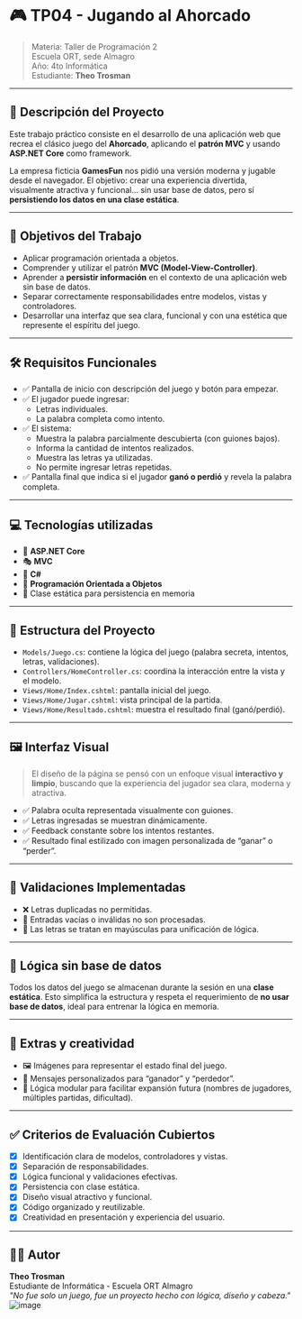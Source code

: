 # 🎮 TP04 - Jugando al Ahorcado

> Materia: Taller de Programación 2  
> Escuela ORT, sede Almagro  
> Año: 4to Informática  
> Estudiante: **Theo Trosman**   
 
---

## 🧩 Descripción del Proyecto 

Este trabajo práctico consiste en el desarrollo de una aplicación web que recrea el clásico juego del **Ahorcado**, aplicando el **patrón MVC** y usando **ASP.NET Core** como framework.

La empresa ficticia **GamesFun** nos pidió una versión moderna y jugable desde el navegador. El objetivo: crear una experiencia divertida, visualmente atractiva y funcional... sin usar base de datos, pero sí **persistiendo los datos en una clase estática**.

---

## 🧠 Objetivos del Trabajo

- Aplicar programación orientada a objetos.
- Comprender y utilizar el patrón **MVC (Model-View-Controller)**.
- Aprender a **persistir información** en el contexto de una aplicación web sin base de datos.
- Separar correctamente responsabilidades entre modelos, vistas y controladores.
- Desarrollar una interfaz que sea clara, funcional y con una estética que represente el espíritu del juego.

---

## 🛠️ Requisitos Funcionales

- ✅ Pantalla de inicio con descripción del juego y botón para empezar.
- ✅ El jugador puede ingresar:
  - Letras individuales.
  - La palabra completa como intento.
- ✅ El sistema:
  - Muestra la palabra parcialmente descubierta (con guiones bajos).
  - Informa la cantidad de intentos realizados.
  - Muestra las letras ya utilizadas.
  - No permite ingresar letras repetidas.
- ✅ Pantalla final que indica si el jugador **ganó o perdió** y revela la palabra completa.

---

## 💻 Tecnologías utilizadas

- 🧱 **ASP.NET Core**
- 🎭 **MVC**
- 💬 **C#**
- 🧠 **Programación Orientada a Objetos**
- 💾 Clase estática para persistencia en memoria

---

## 🧱 Estructura del Proyecto

- `Models/Juego.cs`: contiene la lógica del juego (palabra secreta, intentos, letras, validaciones).
- `Controllers/HomeController.cs`: coordina la interacción entre la vista y el modelo.
- `Views/Home/Index.cshtml`: pantalla inicial del juego.
- `Views/Home/Jugar.cshtml`: vista principal de la partida.
- `Views/Home/Resultado.cshtml`: muestra el resultado final (ganó/perdió).

---

## 🖼️ Interfaz Visual

> El diseño de la página se pensó con un enfoque visual **interactivo y limpio**, buscando que la experiencia del jugador sea clara, moderna y atractiva.

- ✅ Palabra oculta representada visualmente con guiones.
- ✅ Letras ingresadas se muestran dinámicamente.
- ✅ Feedback constante sobre los intentos restantes.
- ✅ Resultado final estilizado con imagen personalizada de “ganar” o “perder”.

---

## 🔐 Validaciones Implementadas

- ❌ Letras duplicadas no permitidas.
- 🧼 Entradas vacías o inválidas no son procesadas.
- 🔡 Las letras se tratan en mayúsculas para unificación de lógica.

---

## 🧠 Lógica sin base de datos

Todos los datos del juego se almacenan durante la sesión en una **clase estática**. Esto simplifica la estructura y respeta el requerimiento de **no usar base de datos**, ideal para entrenar la lógica en memoria.

---

## 🎨 Extras y creatividad

- 🖼️ Imágenes para representar el estado final del juego.
- 🎉 Mensajes personalizados para “ganador” y “perdedor”.
- 🎯 Lógica modular para facilitar expansión futura (nombres de jugadores, múltiples partidas, dificultad).

---

## ✅ Criterios de Evaluación Cubiertos

- [x] Identificación clara de modelos, controladores y vistas.
- [x] Separación de responsabilidades.
- [x] Lógica funcional y validaciones efectivas.
- [x] Persistencia con clase estática.
- [x] Diseño visual atractivo y funcional.
- [x] Código organizado y reutilizable.
- [x] Creatividad en presentación y experiencia del usuario.

---


## 👨‍💻 Autor

**Theo Trosman**  
Estudiante de Informática - Escuela ORT Almagro  
_"No fue solo un juego, fue un proyecto hecho con lógica, diseño y cabeza."_  
![image](https://github.com/user-attachments/assets/0e7ecedc-6221-4a19-adeb-16a8d3cf5283)

